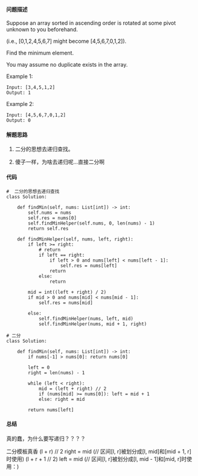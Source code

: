 #### 问题描述
Suppose an array sorted in ascending order is rotated at some pivot unknown to you beforehand.

(i.e.,  [0,1,2,4,5,6,7] might become  [4,5,6,7,0,1,2]).

Find the minimum element.

You may assume no duplicate exists in the array.

Example 1:

    Input: [3,4,5,1,2] 
    Output: 1
Example 2:

    Input: [4,5,6,7,0,1,2]
    Output: 0

#### 解题思路
1. 二分的思想去递归查找。

2. 傻子一样，为啥去递归呢...直接二分啊

#### 代码
    
    #  二分的思想去递归查找
    class Solution:
        
        def findMin(self, nums: List[int]) -> int:
            self.nums = nums
            self.res = nums[0]    
            self.findMinHelper(self.nums, 0, len(nums) - 1)
            return self.res
        
        def findMinHelper(self, nums, left, right):
            if left >= right:
                # return
                if left == right:
                    if left > 0 and nums[left] < nums[left - 1]:
                        self.res = nums[left]
                    return
                else:
                    return
            
            mid = int((left + right) / 2)
            if mid > 0 and nums[mid] < nums[mid - 1]:
                self.res = nums[mid]
                
            else:
                self.findMinHelper(nums, left, mid)
                self.findMinHelper(nums, mid + 1, right)
                
    # 二分
    class Solution:
        
        def findMin(self, nums: List[int]) -> int:
            if nums[-1] > nums[0]: return nums[0]
            
            left = 0
            right = len(nums) - 1
            
            while (left < right):
                mid = (left + right) // 2
                if (nums[mid] >= nums[0]): left = mid + 1
                else: right = mid
                    
            return nums[left]
        

#### 总结
真的蠢，为什么要写递归？？？？

二分模板真香    (l + r) // 2   right = mid (// 区间[l, r]被划分成[l, mid]和[mid + 1, r]时使用)
(l + r + 1 // 2)   left = mid  (// 区间[l, r]被划分成[l, mid - 1]和[mid, r]时使用：)